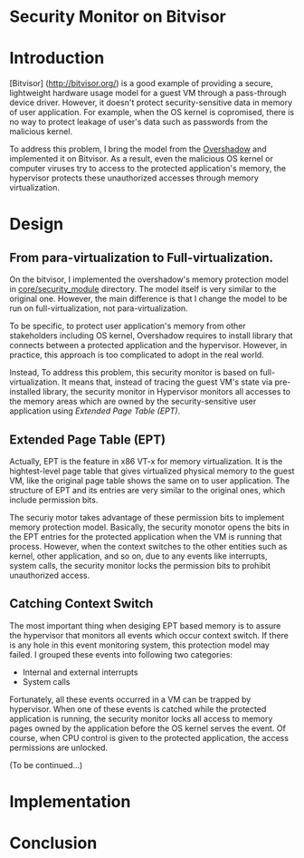 # Security Monitor on Bitvisor

# Introduction
[Bitvisor] (http://bitvisor.org/) is a good example of providing a secure, lightweight hardware usage model for a guest VM through a pass-through device driver. However, it doesn't protect security-sensitive data in memory of user application. For example, when the OS kernel is copromised, there is no way to protect leakage of user's data such as passwords from the malicious kernel.

To address this problem, I bring the model from the [Overshadow](http://xenon.stanford.edu/~talg/papers/ASPLOS08/overshadow-asplos08.ps) and implemented it on Bitvisor. As a result, even the malicious OS kernel or computer viruses try to access to the protected application's memory, the hypervisor protects these unauthorized accesses through memory virtualization.

# Design
## From para-virtualization to Full-virtualization.
On the bitvisor, I implemented the overshadow's memory protection model in [core/security_module](https://github.com/hcyang1012/SecurityMonitor/tree/master/core/security_module) directory. The model itself is very similar to the original one. However, the main difference is that I change the model to be run on full-virtualization, not para-virtualization. 

To be specific, to protect user application's memory from other stakeholders including OS kernel, Overshadow requires to install library that connects between a protected application and the hypervisor. However, in practice, this approach is too complicated to adopt in the real world.

Instead, To address this problem, this security monitor is based on full-virtualization. It means that, instead of tracing the guest VM's state via pre-installed library, the security monitor in Hypervisor monitors all accesses to the memory areas which are owned by the security-sensitive user application using *Extended Page Table (EPT)*. 

## Extended Page Table (EPT)
Actually, EPT is the feature in x86 VT-x for memory virtualization. It is the hightest-level page table that gives virtualized physical memory to the guest VM, like the original page table shows the same on to user application. The structure of EPT and its entries are very similar to the original ones, which include permission bits.

The securiy motor takes advantage of these permission bits to implement memory protection model. Basically, the security monotor opens the bits in the EPT entries for the protected application when the VM is running that process. However, when the context switches to the other entities such as kernel, other application, and so on, due to any events like interrupts, system calls, the security monitor locks the permission bits to prohibit unauthorized access. 

## Catching Context Switch
The most important thing when desiging EPT based memory is to assure the hypervisor that monitors all events which occur context switch. If there is any hole in this event monitoring system, this protection model may failed. I grouped these events into following two categories:

* Internal and external interrupts
* System calls 

Fortunately, all these events occurred in a VM can be trapped by hypervisor. When one of these events is catched while the protected application is running, the security monitor locks all access to memory pages owned by the application before the OS kernel serves the event. Of course, when CPU control is given to the protected application, the access permissions are unlocked. 

(To be continued...)
# Implementation

# Conclusion
